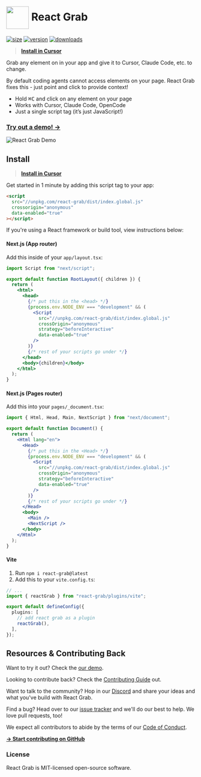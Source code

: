 # <img src="https://react-grab.com/logo.svg" width="60" align="center" /> React Grab

[![size](https://img.shields.io/bundlephobia/minzip/react-grab?label=gzip&style=flat&colorA=000000&colorB=000000)](https://bundlephobia.com/package/react-grab)
[![version](https://img.shields.io/npm/v/react-grab?style=flat&colorA=000000&colorB=000000)](https://npmjs.com/package/react-grab)
[![downloads](https://img.shields.io/npm/dt/react-grab.svg?style=flat&colorA=000000&colorB=000000)](https://npmjs.com/package/react-grab)

> [**Install in Cursor**](https://cursor.com/link/prompt?text=1.+Search+in+this+codebase+for+the+project%0A2.+Determine+if+the+project+is+using+Next.js+app%2Fpages+router%2C+or+Vite%2C+or+something+else.+Then%2C+modify+their+files+based+on+the+framework%3A%0A%0ANext.js+%28App+router%29%0A%0AAdd+this+inside+of+your+%60app%2Flayout.tsx%60%3A%0A%0A%60%60%60jsx%0Aimport+Script+from+%22next%2Fscript%22%3B%0A%0Aexport+default+function+RootLayout%28%7B+children+%7D%29+%7B%0A++return+%28%0A++++%3Chtml%3E%0A++++++%3Chead%3E%0A++++++++%7B%2F*+put+this+in+the+%3Chead%3E+*%2F%7D%0A++++++++%7Bprocess.env.NODE_ENV+%3D%3D%3D+%22development%22+%26%26+%28%0A++++++++++%3CScript%0A++++++++++++src%3D%22%2F%2Funpkg.com%2Freact-grab%2Fdist%2Findex.global.js%22%0A++++++++++++crossOrigin%3D%22anonymous%22%0A++++++++++++strategy%3D%22beforeInteractive%22%0A++++++++++++data-enabled%3D%22true%22%0A++++++++++%2F%3E%0A++++++++%29%7D%0A++++++++%7B%2F*+rest+of+your+scripts+go+under+*%2F%7D%0A++++++%3C%2Fhead%3E%0A++++++%3Cbody%3E%7Bchildren%7D%3C%2Fbody%3E%0A++++%3C%2Fhtml%3E%0A++%29%3B%0A%7D%0A%60%60%60%0A%0A%23%23%23%23+Next.js+%28Pages+router%29%0A%0AAdd+this+into+your+%60pages%2F_document.tsx%60%3A%0A%0A%60%60%60jsx%0Aimport+%7B+Html%2C+Head%2C+Main%2C+NextScript+%7D+from+%22next%2Fdocument%22%3B%0A%0Aexport+default+function+Document%28%29+%7B%0A++return+%28%0A++++%3CHtml+lang%3D%22en%22%3E%0A++++++%3CHead%3E%0A++++++++%7B%2F*+put+this+in+the+%3CHead%3E+*%2F%7D%0A++++++++%7Bprocess.env.NODE_ENV+%3D%3D%3D+%22development%22+%26%26+%28%0A++++++++++%3CScript%0A++++++++++++src%3D%22%2F%2Funpkg.com%2Freact-grab%2Fdist%2Findex.global.js%22%0A++++++++++++crossOrigin%3D%22anonymous%22%0A++++++++++++strategy%3D%22beforeInteractive%22%0A++++++++++++data-enabled%3D%22true%22%0A++++++++++%2F%3E%0A++++++++%29%7D%0A++++++++%7B%2F*+rest+of+your+scripts+go+under+*%2F%7D%0A++++++%3C%2FHead%3E%0A++++++%3Cbody%3E%0A++++++++%3CMain+%2F%3E%0A++++++++%3CNextScript+%2F%3E%0A++++++%3C%2Fbody%3E%0A++++%3C%2FHtml%3E%0A++%29%3B%0A%7D%0A%60%60%60%0A%0A%23%23%23%23+Vite%0A%0A1.+Run+%60npm+i+react-grab%40latest%60%0A2.+Add+this+to+your+%60vite.config.ts%60%3A%0A%0A%60%60%60ts%0A%2F%2F+...%0Aimport+%7B+reactGrab+%7D+from+%22react-grab%2Fplugins%2Fvite%22%3B%0A%0Aexport+default+defineConfig%28%7B%0A++plugins%3A+%5B%0A++++%2F%2F+add+react+grab+as+a+plugin%0A++++reactGrab%28%29%2C%0A++%5D%2C%0A%7D%29%3B%0A%60%60%60%0A%0A3.+If+no+framework+or+project+available%2C+ask+the+user+where+it+is+or+what+it+is.+If+there+is+a+project+but+no+framework%2C+then+use%3A%0A%0A%60%60%60html%0A%3Cscript%0A++src%3D%22%2F%2Funpkg.com%2Freact-grab%2Fdist%2Findex.global.js%22%0A++crossorigin%3D%22anonymous%22%0A++data-enabled%3D%22true%22%0A%3E%3C%2Fscript%3E%0A%60%60%60%0A%0ATo+install)

Grab any element on in your app and give it to Cursor, Claude Code, etc. to change.

By default coding agents cannot access elements on your page. React Grab fixes this - just point and click to provide context!

- Hold <kbd>⌘C</kbd> and click on any element on your page
- Works with Cursor, Claude Code, OpenCode
- Just a single script tag (it’s just JavaScript!)

### [Try out a demo! →](https://react-grab.com)

![React Grab Demo](https://react-grab.com/demo.gif)

## Install

> [**Install in Cursor**](https://cursor.com/link/prompt?text=1.+Search+in+this+codebase+for+the+project%0A2.+Determine+if+the+project+is+using+Next.js+app%2Fpages+router%2C+or+Vite%2C+or+something+else.+Then%2C+modify+their+files+based+on+the+framework%3A%0A%0ANext.js+%28App+router%29%0A%0AAdd+this+inside+of+your+%60app%2Flayout.tsx%60%3A%0A%0A%60%60%60jsx%0Aimport+Script+from+%22next%2Fscript%22%3B%0A%0Aexport+default+function+RootLayout%28%7B+children+%7D%29+%7B%0A++return+%28%0A++++%3Chtml%3E%0A++++++%3Chead%3E%0A++++++++%7B%2F*+put+this+in+the+%3Chead%3E+*%2F%7D%0A++++++++%7Bprocess.env.NODE_ENV+%3D%3D%3D+%22development%22+%26%26+%28%0A++++++++++%3CScript%0A++++++++++++src%3D%22%2F%2Funpkg.com%2Freact-grab%2Fdist%2Findex.global.js%22%0A++++++++++++crossOrigin%3D%22anonymous%22%0A++++++++++++strategy%3D%22beforeInteractive%22%0A++++++++++++data-enabled%3D%22true%22%0A++++++++++%2F%3E%0A++++++++%29%7D%0A++++++++%7B%2F*+rest+of+your+scripts+go+under+*%2F%7D%0A++++++%3C%2Fhead%3E%0A++++++%3Cbody%3E%7Bchildren%7D%3C%2Fbody%3E%0A++++%3C%2Fhtml%3E%0A++%29%3B%0A%7D%0A%60%60%60%0A%0A%23%23%23%23+Next.js+%28Pages+router%29%0A%0AAdd+this+into+your+%60pages%2F_document.tsx%60%3A%0A%0A%60%60%60jsx%0Aimport+%7B+Html%2C+Head%2C+Main%2C+NextScript+%7D+from+%22next%2Fdocument%22%3B%0A%0Aexport+default+function+Document%28%29+%7B%0A++return+%28%0A++++%3CHtml+lang%3D%22en%22%3E%0A++++++%3CHead%3E%0A++++++++%7B%2F*+put+this+in+the+%3CHead%3E+*%2F%7D%0A++++++++%7Bprocess.env.NODE_ENV+%3D%3D%3D+%22development%22+%26%26+%28%0A++++++++++%3CScript%0A++++++++++++src%3D%22%2F%2Funpkg.com%2Freact-grab%2Fdist%2Findex.global.js%22%0A++++++++++++crossOrigin%3D%22anonymous%22%0A++++++++++++strategy%3D%22beforeInteractive%22%0A++++++++++++data-enabled%3D%22true%22%0A++++++++++%2F%3E%0A++++++++%29%7D%0A++++++++%7B%2F*+rest+of+your+scripts+go+under+*%2F%7D%0A++++++%3C%2FHead%3E%0A++++++%3Cbody%3E%0A++++++++%3CMain+%2F%3E%0A++++++++%3CNextScript+%2F%3E%0A++++++%3C%2Fbody%3E%0A++++%3C%2FHtml%3E%0A++%29%3B%0A%7D%0A%60%60%60%0A%0A%23%23%23%23+Vite%0A%0A1.+Run+%60npm+i+react-grab%40latest%60%0A2.+Add+this+to+your+%60vite.config.ts%60%3A%0A%0A%60%60%60ts%0A%2F%2F+...%0Aimport+%7B+reactGrab+%7D+from+%22react-grab%2Fplugins%2Fvite%22%3B%0A%0Aexport+default+defineConfig%28%7B%0A++plugins%3A+%5B%0A++++%2F%2F+add+react+grab+as+a+plugin%0A++++reactGrab%28%29%2C%0A++%5D%2C%0A%7D%29%3B%0A%60%60%60%0A%0A3.+If+no+framework+or+project+available%2C+ask+the+user+where+it+is+or+what+it+is.+If+there+is+a+project+but+no+framework%2C+then+use%3A%0A%0A%60%60%60html%0A%3Cscript%0A++src%3D%22%2F%2Funpkg.com%2Freact-grab%2Fdist%2Findex.global.js%22%0A++crossorigin%3D%22anonymous%22%0A++data-enabled%3D%22true%22%0A%3E%3C%2Fscript%3E%0A%60%60%60%0A%0ATo+install)

Get started in 1 minute by adding this script tag to your app:

```html
<script
  src="//unpkg.com/react-grab/dist/index.global.js"
  crossorigin="anonymous"
  data-enabled="true"
></script>
```

If you're using a React framework or build tool, view instructions below:

#### Next.js (App router)

Add this inside of your `app/layout.tsx`:

```jsx
import Script from "next/script";

export default function RootLayout({ children }) {
  return (
    <html>
      <head>
        {/* put this in the <head> */}
        {process.env.NODE_ENV === "development" && (
          <Script
            src="//unpkg.com/react-grab/dist/index.global.js"
            crossOrigin="anonymous"
            strategy="beforeInteractive"
            data-enabled="true"
          />
        )}
        {/* rest of your scripts go under */}
      </head>
      <body>{children}</body>
    </html>
  );
}
```

#### Next.js (Pages router)

Add this into your `pages/_document.tsx`:

```jsx
import { Html, Head, Main, NextScript } from "next/document";

export default function Document() {
  return (
    <Html lang="en">
      <Head>
        {/* put this in the <Head> */}
        {process.env.NODE_ENV === "development" && (
          <Script
            src="//unpkg.com/react-grab/dist/index.global.js"
            crossOrigin="anonymous"
            strategy="beforeInteractive"
            data-enabled="true"
          />
        )}
        {/* rest of your scripts go under */}
      </Head>
      <body>
        <Main />
        <NextScript />
      </body>
    </Html>
  );
}
```

#### Vite

1. Run `npm i react-grab@latest`
2. Add this to your `vite.config.ts`:

```ts
// ...
import { reactGrab } from "react-grab/plugins/vite";

export default defineConfig({
  plugins: [
    // add react grab as a plugin
    reactGrab(),
  ],
});
```

## Resources & Contributing Back

Want to try it out? Check the [our demo](https://react-grab.com).

Looking to contribute back? Check the [Contributing Guide](https://github.com/aidenybai/react-grab/blob/main/CONTRIBUTING.md) out.

Want to talk to the community? Hop in our [Discord](https://discord.com/invite/G7zxfUzkm7) and share your ideas and what you've build with React Grab.

Find a bug? Head over to our [issue tracker](https://github.com/aidenybai/react-grab/issues) and we'll do our best to help. We love pull requests, too!

We expect all contributors to abide by the terms of our [Code of Conduct](https://github.com/aidenybai/react-grab/blob/main/.github/CODE_OF_CONDUCT.md).

[**→ Start contributing on GitHub**](https://github.com/aidenybai/react-grab/blob/main/CONTRIBUTING.md)

### License

React Grab is MIT-licensed open-source software.
